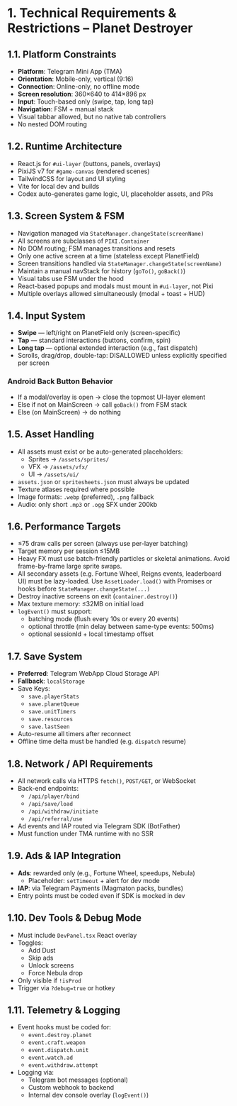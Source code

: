 # 1. Technical Requirements & Restrictions – Planet Destroyer

## 1.1. Platform Constraints
- **Platform**: Telegram Mini App (TMA)
- **Orientation**: Mobile-only, vertical (9:16)
- **Connection**: Online-only, no offline mode
- **Screen resolution**: 360×640 to 414×896 px
- **Input**: Touch-based only (swipe, tap, long tap)
- **Navigation**: FSM + manual stack
- Visual tabbar allowed, but no native tab controllers
- No nested DOM routing

## 1.2. Runtime Architecture
- React.js for `#ui-layer` (buttons, panels, overlays)
- PixiJS v7 for `#game-canvas` (rendered scenes)
- TailwindCSS for layout and UI styling
- Vite for local dev and builds
- Codex auto-generates game logic, UI, placeholder assets, and PRs

## 1.3. Screen System & FSM
- Navigation managed via `StateManager.changeState(screenName)`
- All screens are subclasses of `PIXI.Container`
- No DOM routing; FSM manages transitions and resets
- Only one active screen at a time (stateless except PlanetField)
- Screen transitions handled via `StateManager.changeState(screenName)`
- Maintain a manual navStack for history (`goTo()`, `goBack()`)
- Visual tabs use FSM under the hood
- React-based popups and modals must mount in `#ui-layer`, not Pixi
- Multiple overlays allowed simultaneously (modal + toast + HUD)

## 1.4. Input System
- **Swipe** — left/right on PlanetField only (screen-specific)
- **Tap** — standard interactions (buttons, confirm, spin)
- **Long tap** — optional extended interaction (e.g., fast dispatch)
- Scrolls, drag/drop, double-tap: DISALLOWED unless explicitly specified per screen

### Android Back Button Behavior
- If a modal/overlay is open → close the topmost UI-layer element
- Else if not on MainScreen → call `goBack()` from FSM stack
- Else (on MainScreen) → do nothing

## 1.5. Asset Handling
- All assets must exist or be auto-generated placeholders:
  - Sprites → `/assets/sprites/`
  - VFX → `/assets/vfx/`
  - UI → `/assets/ui/`
- `assets.json` or `spritesheets.json` must always be updated
- Texture atlases required where possible
- Image formats: `.webp` (preferred), `.png` fallback
- Audio: only short `.mp3` or `.ogg` SFX under 200kb

## 1.6. Performance Targets
- ≤75 draw calls per screen (always use per-layer batching)
- Target memory per session ≤15MB
- Heavy FX must use batch-friendly particles or skeletal animations. Avoid frame-by-frame large sprite swaps.
- All secondary assets (e.g. Fortune Wheel, Reigns events, leaderboard UI) must be lazy-loaded. Use `AssetLoader.load()` with Promises or hooks before `StateManager.changeState(...)`
- Destroy inactive screens on exit (`container.destroy()`)
- Max texture memory: ≤32MB on initial load
- `logEvent()` must support:
  - batching mode (flush every 10s or every 20 events)
  - optional throttle (min delay between same-type events: 500ms)
  - optional sessionId + local timestamp offset

## 1.7. Save System
- **Preferred**: Telegram WebApp Cloud Storage API
- **Fallback**: `localStorage`
- Save Keys:
  - `save.playerStats`
  - `save.planetQueue`
  - `save.unitTimers`
  - `save.resources`
  - `save.lastSeen`
- Auto-resume all timers after reconnect
- Offline time delta must be handled (e.g. `dispatch` resume)

## 1.8. Network / API Requirements
- All network calls via HTTPS `fetch()`, `POST/GET`, or WebSocket
- Back-end endpoints:
  - `/api/player/bind`
  - `/api/save/load`
  - `/api/withdraw/initiate`
  - `/api/referral/use`
- Ad events and IAP routed via Telegram SDK (BotFather)
- Must function under TMA runtime with no SSR

## 1.9. Ads & IAP Integration
- **Ads**: rewarded only (e.g., Fortune Wheel, speedups, Nebula)
  - Placeholder: `setTimeout` + alert for dev mode
- **IAP**: via Telegram Payments (Magmaton packs, bundles)
- Entry points must be coded even if SDK is mocked in dev

## 1.10. Dev Tools & Debug Mode
- Must include `DevPanel.tsx` React overlay
- Toggles:
  - Add Dust
  - Skip ads
  - Unlock screens
  - Force Nebula drop
- Only visible if `!isProd`
- Trigger via `?debug=true` or hotkey

## 1.11. Telemetry & Logging
- Event hooks must be coded for:
  - `event.destroy.planet`
  - `event.craft.weapon`
  - `event.dispatch.unit`
  - `event.watch.ad`
  - `event.withdraw.attempt`
- Logging via:
  - Telegram bot messages (optional)
  - Custom webhook to backend
  - Internal dev console overlay (`logEvent()`)
